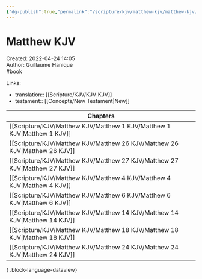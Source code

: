 ```yaml
---
{"dg-publish":true,"permalink":"/scripture/kjv/matthew-kjv/matthew-kjv/"}
---
```


# Matthew KJV

Created: 2022-04-24 14:05  
Author: Guillaume Hanique  
#book

Links:

- translation:: [[Scripture/KJV/KJV\|KJV]]
- testament:: [[Concepts/New Testament\|New]]

| Chapters                                                                       |
| ------------------------------------------------------------------------------ |
| [[Scripture/KJV/Matthew KJV/Matthew 1 KJV/Matthew 1 KJV\|Matthew 1 KJV]]    |
| [[Scripture/KJV/Matthew KJV/Matthew 26 KJV/Matthew 26 KJV\|Matthew 26 KJV]] |
| [[Scripture/KJV/Matthew KJV/Matthew 27 KJV/Matthew 27 KJV\|Matthew 27 KJV]] |
| [[Scripture/KJV/Matthew KJV/Matthew 4 KJV/Matthew 4 KJV\|Matthew 4 KJV]]    |
| [[Scripture/KJV/Matthew KJV/Matthew 6 KJV/Matthew 6 KJV\|Matthew 6 KJV]]    |
| [[Scripture/KJV/Matthew KJV/Matthew 14 KJV/Matthew 14 KJV\|Matthew 14 KJV]] |
| [[Scripture/KJV/Matthew KJV/Matthew 18 KJV/Matthew 18 KJV\|Matthew 18 KJV]] |
| [[Scripture/KJV/Matthew KJV/Matthew 24 KJV/Matthew 24 KJV\|Matthew 24 KJV]] |

{ .block-language-dataview}
